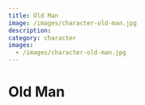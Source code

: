 ```yaml
---
title: Old Man
image: /images/character-old-man.jpg
description:
category: character
images:
  - /images/character-old-man.jpg
---
```


# Old Man
